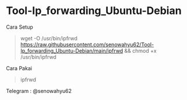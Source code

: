 # Tool-Ip_forwarding_Ubuntu-Debian
Cara Setup
>wget -O /usr/bin/ipfrwd https://raw.githubusercontent.com/senowahyu62/Tool-Ip_forwarding_Ubuntu-Debian/main/ipfrwd && chmod +x /usr/bin/ipfrwd



Cara Pakai
>ipfrwd



Telegram : @senowahyu62
